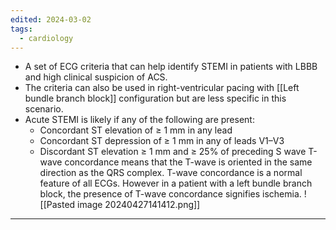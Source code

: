 ```yaml
---
edited: 2024-03-02
tags:
  - cardiology
---
```

- A set of ECG criteria that can help identify STEMI in patients with LBBB and high clinical suspicion of ACS. 
- The criteria can also be used in right-ventricular pacing with [[Left bundle branch block]] configuration but are less specific in this scenario.
- Acute STEMI is likely if any of the following are present: 
	- Concordant ST elevation of ≥ 1 mm in any lead
	- Concordant ST depression of ≥ 1 mm in any of leads V1–V3
	- Discordant ST elevation ≥ 1 mm and ≥ 25% of preceding S wave
T-wave concordance means that the T-wave is oriented in the same direction as the QRS complex. T-wave concordance is a normal feature of all ECGs. However in a patient with a left bundle branch block, the presence of T-wave concordance signifies ischemia.
![[Pasted image 20240427141412.png]]

---
